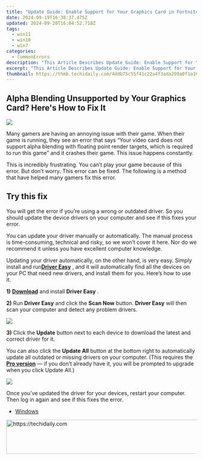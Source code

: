 ```yaml
---
title: "Update Guide: Enable Support for Your Graphics Card in Fortnite on Windows"
date: 2024-09-19T16:38:37.475Z
updated: 2024-09-20T16:04:52.718Z
tags:
  - win11
  - win10
  - win7
categories:
  - CommonErrors
description: "This Article Describes Update Guide: Enable Support for Your Graphics Card in Fortnite on Windows"
excerpt: "This Article Describes Update Guide: Enable Support for Your Graphics Card in Fortnite on Windows"
thumbnail: https://thmb.techidaily.com/4ddb75c55f41c22a4f3ada299a0f1a1093c8ca9e10e43f8a8e61a1ff732d1283.jpg
---
```


## Alpha Blending Unsupported by Your Graphics Card? Here's How to Fix It

![](https://images.drivereasy.com/wp-content/uploads/2018/04/img_5adef456b0f67.png)

 Many gamers are having an annoying issue with their game. When their game is running, they see an error that says “Your video card does not support alpha blending with floating point render targets, which is required to run this game” and it crashes their game. This issue happens constantly.

 This is incredibly frustrating. You can’t play your game because of this error. But don’t worry. This error can be fixed. The following is a method that have helped many gamers fix this error.

## Try this fix

 You will get the error if you’re using a wrong or outdated driver. So you should update the device drivers on your computer and see if this fixes your error.

 You can update your driver manually or automatically. The manual process is time-consuming, technical and risky, so we won’t cover it here. Nor do we recommend it unless you have excellent computer knowledge.

 Updating your driver automatically, on the other hand, is very easy. Simply install and run[**Driver Easy**](https://tools.techidaily.com/drivereasy/download/) , and it will automatically find all the devices on your PC that need new drivers, and install them for you. Here’s how to use it.

**1)** [**Download**](https://tools.techidaily.com/drivereasy/download/) and install **Driver Easy** .

**2)** Run **Driver Easy** and click the **Scan Now** button. **Driver Easy**  will then scan your computer and detect any problem drivers.

![](https://images.drivereasy.com/wp-content/uploads/2018/04/img_5ad6ea20dde47.png)

**3)**  Click the **Update**  button next to each device to download the latest and correct driver for it.

You can also click the **Update All**  button at the bottom right to automatically update all outdated or missing drivers on your computer. (This requires the **[Pro version](https://tools.techidaily.com/drivereasy/download/)**  — if you don’t already have it, you will be prompted to upgrade when you click Update All.)

![](https://images.drivereasy.com/wp-content/uploads/2018/04/img_5ad6edacb29c1.jpg)

 Once you’ve updated the driver for your devices, restart your computer. Then log in again and see if this fixes the error.

* [Windows](https://tools.techidaily.com/drivereasy/download/)

<ins class="adsbygoogle"
     style="display:block"
     data-ad-format="autorelaxed"
     data-ad-client="ca-pub-7571918770474297"
     data-ad-slot="1223367746"></ins>

<ins class="adsbygoogle"
     style="display:block"
     data-ad-client="ca-pub-7571918770474297"
     data-ad-slot="8358498916"
     data-ad-format="auto"
     data-full-width-responsive="true"></ins>



<!-- affiliate ads begin -->
<a href="https://appsumo.8odi.net/c/5597632/2082527/7443" target="_top" id="2082527">
  <img src="//a.impactradius-go.com/display-ad/7443-2082527" border="0" alt="https://techidaily.com" width="728" height="90"/>
</a>
<img height="0" width="0" src="https://appsumo.8odi.net/i/5597632/2082527/7443" style="position:absolute;visibility:hidden;" border="0" />
<!-- affiliate ads end -->

